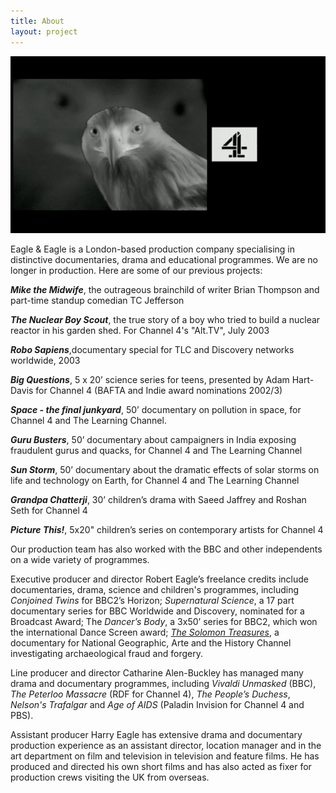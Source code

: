 ```yaml
---
title: About
layout: project
---
```


<img src='/assets/images/eagleLogo.gif' class='img-fluid'>

Eagle & Eagle is a London-based production company specialising in distinctive documentaries, drama and educational programmes. We are no longer in production. Here are some of our previous projects:

_**Mike the Midwife**_, the outrageous brainchild of writer Brian Thompson and part-time standup comedian TC Jefferson

_**The Nuclear Boy Scout**_, the true story of a boy who tried to build a nuclear reactor in his garden shed. For Channel 4's "Alt.TV", July 2003

_**Robo Sapiens**_,documentary special for TLC and Discovery networks worldwide, 2003

_**Big Questions**_, 5 x 20’ science series for teens, presented by Adam Hart-Davis for Channel 4 (BAFTA and Indie award nominations 2002/3)

_**Space - the final junkyard**_, 50’ documentary on pollution in space, for Channel 4 and The Learning Channel.

_**Guru Busters**_, 50’ documentary about campaigners in India exposing fraudulent gurus and quacks, for Channel 4 and The Learning Channel

_**Sun Storm**_, 50’ documentary about the dramatic effects of solar storms on life and technology on Earth, for Channel 4 and The Learning Channel

_**Grandpa Chatterji**_, 30’ children’s drama with Saeed Jaffrey and Roshan Seth for Channel 4

_**Picture This!**_, 5x20" children’s series on contemporary artists for Channel 4

Our production team has also worked with the BBC and other independents on a wide variety of programmes.

Executive producer and director Robert Eagle’s freelance credits include documentaries, drama, science and children's programmes, including _Conjoined Twins_ for BBC2’s Horizon; _Supernatural Science_, a 17 part documentary series for BBC Worldwide and Discovery, nominated for a Broadcast Award; The _Dancer’s Body_, a 3x50’ series for BBC2, which won the international Dance Screen award; <a href="https://www.tv6.co.uk/Productions/Archaeology/60-/The-Solomon-Treasures" target="_blank">_The Solomon Treasures_</a>, a documentary for National Geographic, Arte and the History Channel investigating archaeological fraud and forgery.

Line producer and director Catharine Alen-Buckley has managed many drama and documentary programmes, including _Vivaldi Unmasked_ (BBC), _The Peterloo Massacre_ (RDF for Channel 4), _The People’s Duchess_, _Nelson's Trafalgar_ and _Age of AIDS_ (Paladin Invision for Channel 4 and PBS).

Assistant producer Harry Eagle has extensive drama and documentary production experience as an assistant director, location manager and in the art department on film and television in television and feature films. He has produced and directed his own short films and has also acted as fixer for production crews visiting the UK from overseas.
